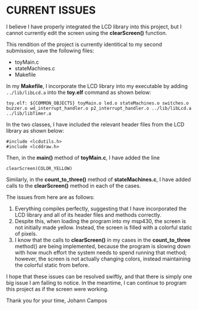 # CURRENT ISSUES

I believe I have properly integrated the LCD library into this project, but I
cannot currently edit the screen using the **clearScreen()** function.

This rendition of the project is currently identitical to my second
submission, save the following files:

- toyMain.c
- stateMachines.c
- Makefile

In my **Makefile**, I incorporate the LCD library into my executable by adding
`../lib/libLcd.a` into the **toy.elf** command as shown below:

```
toy.elf: ${COMMON_OBJECTS} toyMain.o led.o stateMachines.o switches.o buzzer.o wd_interrupt_handler.o p2_interrupt_handler.o ../lib/libLcd.a ../lib/libTimer.a
```

In the two classes, I have included the relevant header files from the LCD
library as shown below:

```
#include <lcdutils.h>
#include <lcddraw.h>
```

Then, in the **main()** method of **toyMain.c**, I have added the line

```
clearScreen(COLOR_YELLOW)
```

Similarly, in the **count_to_three()** method of **stateMachines.c**, I have added
calls to the **clearScreen()** method in each of the cases.

The issues from here are as follows:

1. Everything compiles perfectly, suggesting that I have incorporated the LCD
library and all of its header files and methods correctly.
2. Despite this, when loading the program into my msp430, the screen is not
initially made yellow. Instead, the screen is filled with a colorful static of pixels.
3. I know that the calls to **clearScreen()** in my cases in the
**count_to_three** method() are being implemented, because the program is
slowing down with how much effort the system needs to spend running that
method; however, the screen is not actually changing colors, instead
maintaining the colorful static from before.

I hope that these issues can be resolved swiftly, and that there is simply one
big issue I am failing to notice. In the meantime, I can continue to program
this project as if the screen were working.

Thank you for your time,
Johann Campos
